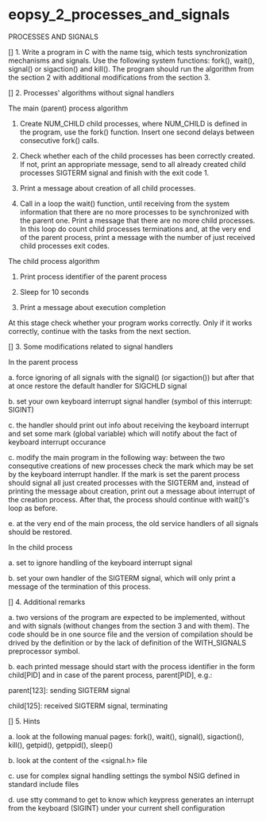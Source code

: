 # eopsy_2_processes_and_signals
PROCESSES AND SIGNALS


[] 1. Write a program in C with the name tsig, which tests synchronization
  mechanisms and signals. Use the following system functions: fork(), wait(),
  signal() or sigaction() and kill(). The program should run the algorithm 
  from the section 2 with additional modifications from the section 3.


[] 2. Processes' algorithms without signal handlers

  The main (parent) process algorithm

  1. Create NUM_CHILD child processes, where NUM_CHILD is defined in the
  program, use the fork() function. Insert one second delays between
  consecutive fork() calls.

  2. Check whether each of the child processes has been correctly created. If
  not, print an appropriate message, send to all already created child
  processes SIGTERM signal and finish with the exit code 1.

  3. Print a message about creation of all child processes.

  4. Call in a loop the wait() function, until receiving from the system
  information that there are no more processes to be synchronized with the
  parent one. Print a message that there are no more child processes. In this
  loop do count child processes terminations and, at the very end of the
  parent process, print a message with the number of just received child
  processes exit codes.

  The child process algorithm

  1. Print process identifier of the parent process

  2. Sleep for 10 seconds

  3. Print a message about execution completion


  At this stage check whether your program works correctly. Only if it works
  correctly, continue with the tasks from the next section.


[] 3. Some modifications related to signal handlers

  In the parent process

  a. force ignoring of all signals with the signal() (or sigaction()) but
  after that at once restore the default handler for SIGCHLD signal

  b. set your own keyboard interrupt signal handler (symbol of this interrupt:
  SIGINT)

  c. the handler should print out info about receiving the keyboard interrupt
  and set some mark (global variable) which will notify about the fact of
  keyboard interrupt occurance

  c. modify the main program in the following way: between the two consequtive
  creations of new processes check the mark which may be set by the keyboard
  interrupt handler. If the mark is set the parent process should signal all
  just created processes with the SIGTERM and, instead of printing the message
  about creation, print out a message about interrupt of the creation process.
  After that, the process should continue with wait()'s loop as before.

  e. at the very end of the main process, the old service handlers of all
  signals should be restored.


  In the child process

  a. set to ignore handling of the keyboard interrupt signal

  b. set your own handler of the SIGTERM signal, which will only print a
  message of the termination of this process.


[] 4. Additional remarks

  a. two versions of the program are expected to be implemented, without and
  with signals (without changes from the section 3 and with them). The code
  should be in one source file and the version of compilation should be drived
  by the definition or by the lack of definition of the WITH_SIGNALS
  preprocessor symbol.

  b. each printed message should start with the process identifier in the form
  child[PID] and in case of the parent process, parent[PID], e.g.:

  parent[123]: sending SIGTERM signal 

  child[125]:  received SIGTERM signal, terminating


[] 5. Hints

  a. look at the following manual pages: fork(), wait(), signal(),
  sigaction(), kill(), getpid(), getppid(), sleep()

  b. look at the content of the <signal.h> file

  c. use for complex signal handling settings the symbol NSIG defined in 
  standard include files

  d. use stty command to get to know which keypress generates an interrupt
  from the keyboard (SIGINT) under your current shell configuration
